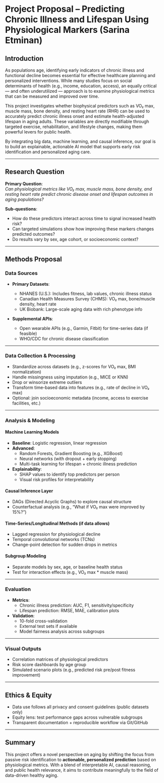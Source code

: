 # Project Proposal – Predicting Chronic Illness and Lifespan Using Physiological Markers (Sarina Etminan)

## Introduction

As populations age, identifying early indicators of chronic illness and functional decline becomes essential for effective healthcare planning and personalized interventions. While many studies focus on social determinants of health (e.g., income, education, access), an equally critical — and often underutilized — approach is to examine physiological metrics that can be measured and improved over time.

This project investigates whether biophysical predictors such as VO₂ max, muscle mass, bone density, and resting heart rate (RHR) can be used to accurately predict chronic illness onset and estimate health-adjusted lifespan in aging adults. These variables are directly modifiable through targeted exercise, rehabilitation, and lifestyle changes, making them powerful levers for public health.

By integrating big data, machine learning, and causal inference, our goal is to build an explainable, actionable AI model that supports early risk identification and personalized aging care.

---

## Research Question

**Primary Question**:  
*Can physiological metrics like VO₂ max, muscle mass, bone density, and resting heart rate predict chronic disease onset and lifespan outcomes in aging populations?*

**Sub-questions**:
- How do these predictors interact across time to signal increased health risk?
- Can targeted simulations show how improving these markers changes predicted outcomes?
- Do results vary by sex, age cohort, or socioeconomic context?

---

## Methods Proposal

### Data Sources
- **Primary Datasets**:
  - NHANES (U.S.): Includes fitness, lab values, chronic illness status
  - Canadian Health Measures Survey (CHMS): VO₂ max, bone/muscle density, heart rate
  - UK Biobank: Large-scale aging data with rich phenotype info

- **Supplemental APIs**:
  - Open wearable APIs (e.g., Garmin, Fitbit) for time-series data (if feasible)
  - WHO/CDC for chronic disease classification

---

### Data Collection & Processing
- Standardize across datasets (e.g., z-scores for VO₂ max, BMI normalization)
- Handle missingness using imputation (e.g., MICE or KNN)
- Drop or winsorize extreme outliers
- Transform time-based data into features (e.g., rate of decline in VO₂ max)
- Optional: join socioeconomic metadata (income, access to exercise facilities, etc.)

---

### Analysis & Modeling

#### Machine Learning Models
- **Baseline**: Logistic regression, linear regression
- **Advanced**:
  - Random Forests, Gradient Boosting (e.g., XGBoost)
  - Neural networks (with dropout + early stopping)
  - Multi-task learning for lifespan + chronic illness prediction
- **Explainability**:
  - SHAP values to identify top predictors per person
  - Visual risk profiles for interpretability

#### Causal Inference Layer
- DAGs (Directed Acyclic Graphs) to explore causal structure
- Counterfactual analysis (e.g., “What if VO₂ max were improved by 15%?”)

#### Time-Series/Longitudinal Methods (if data allows)
- Lagged regression for physiological decline
- Temporal convolutional networks (TCNs)
- Change-point detection for sudden drops in metrics

#### Subgroup Modeling
- Separate models by sex, age, or baseline health status
- Test for interaction effects (e.g., VO₂ max * muscle mass)

---

### Evaluation
- **Metrics**:
  - Chronic illness prediction: AUC, F1, sensitivity/specificity
  - Lifespan prediction: RMSE, MAE, calibration plots
- **Validation**:
  - 10-fold cross-validation
  - External test sets if available
  - Model fairness analysis across subgroups

---

### Visual Outputs
- Correlation matrices of physiological predictors
- Risk score dashboards by age group
- Simulated scenario plots (e.g., predicted risk pre/post fitness improvement)

---

## Ethics & Equity
- Data use follows all privacy and consent guidelines (public datasets only)
- Equity lens: test performance gaps across vulnerable subgroups
- Transparent documentation + reproducible workflow via Git/GitHub

---

## Summary
This project offers a novel perspective on aging by shifting the focus from passive risk identification to **actionable, personalized prediction** based on physiological metrics. With a blend of interpretable AI, causal reasoning, and public health relevance, it aims to contribute meaningfully to the field of data-driven healthy aging.
